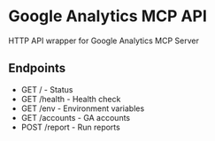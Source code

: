 # Google Analytics MCP API

HTTP API wrapper for Google Analytics MCP Server

## Endpoints
- GET / - Status
- GET /health - Health check
- GET /env - Environment variables
- GET /accounts - GA accounts
- POST /report - Run reports

